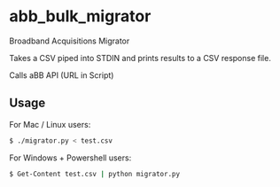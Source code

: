 # abb_bulk_migrator
Broadband Acquisitions Migrator

Takes a CSV piped into STDIN and prints results to a CSV response file.

Calls aBB API (URL in Script)

## Usage
For Mac / Linux users:
```bash
$ ./migrator.py < test.csv
```

For Windows + Powershell users:
```bash
$ Get-Content test.csv | python migrator.py
```